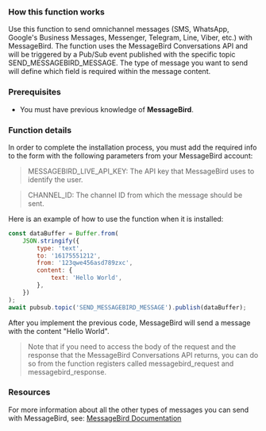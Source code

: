 ### How this function works

Use this function to send omnichannel messages (SMS, WhatsApp, Google's Business Messages, Messenger, Telegram, Line, Viber, etc.) with MessageBird. The function uses the MessageBird Conversations API and will be triggered by a Pub/Sub event published with the specific topic SEND_MESSAGEBIRD_MESSAGE. The type of message you want to send will define which field is required within the message content.

### Prerequisites

-   You must have previous knowledge of **MessageBird**.

### Function details

In order to complete the installation process, you must add the required info to the form with the following parameters from your MessageBird account:

> MESSAGEBIRD_LIVE_API_KEY: The API key that MessageBird uses to identify the user.

> CHANNEL_ID: The channel ID from which the message should be sent.

Here is an example of how to use the function when it is installed:

```js
const dataBuffer = Buffer.from(
    JSON.stringify({
        type: 'text',
        to: '16175551212',
        from: '123qwe456asd789zxc',
        content: {
            text: 'Hello World',
        },
    })
);
await pubsub.topic('SEND_MESSAGEBIRD_MESSAGE').publish(dataBuffer);
```

After you implement the previous code, MessageBird will send a message with the content "Hello World".

> Note that if you need to access the body of the request and the response that the MessageBird Conversations API returns, you can do so from the function registers called messagebird_request and messagebird_response.

### Resources

For more information about all the other types of messages you can send with MessageBird, see:
[MessageBird Documentation](https://developers.messagebird.com/api/conversations/#send-message)
